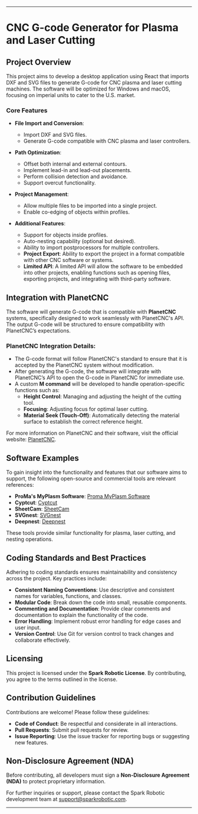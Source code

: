 

---

# CNC G-code Generator for Plasma and Laser Cutting

## Project Overview

This project aims to develop a desktop application using React that imports DXF and SVG files to generate G-code for CNC plasma and laser cutting machines. The software will be optimized for Windows and macOS, focusing on imperial units to cater to the U.S. market.

### Core Features

- **File Import and Conversion**:
  - Import DXF and SVG files.
  - Generate G-code compatible with CNC plasma and laser controllers.
  
- **Path Optimization**:
  - Offset both internal and external contours.
  - Implement lead-in and lead-out placements.
  - Perform collision detection and avoidance.
  - Support overcut functionality.

- **Project Management**:
  - Allow multiple files to be imported into a single project.
  - Enable co-edging of objects within profiles.

- **Additional Features**:
  - Support for objects inside profiles.
  - Auto-nesting capability (optional but desired).
  - Ability to import postprocessors for multiple controllers.
  - **Project Export**: Ability to export the project in a format compatible with other CNC software or systems.
  - **Limited API**: A limited API will allow the software to be embedded into other projects, enabling functions such as opening files, exporting projects, and integrating with third-party software.

## Integration with PlanetCNC

The software will generate G-code that is compatible with **PlanetCNC** systems, specifically designed to work seamlessly with PlanetCNC's API. The output G-code will be structured to ensure compatibility with PlanetCNC’s expectations.

### PlanetCNC Integration Details:
- The G-code format will follow PlanetCNC's standard to ensure that it is accepted by the PlanetCNC system without modification.
- After generating the G-code, the software will integrate with PlanetCNC’s API to open the G-code in PlanetCNC for immediate use.
- A custom **M command** will be developed to handle operation-specific functions such as:
  - **Height Control**: Managing and adjusting the height of the cutting tool.
  - **Focusing**: Adjusting focus for optimal laser cutting.
  - **Material Seek (Touch-Off)**: Automatically detecting the material surface to establish the correct reference height.

For more information on PlanetCNC and their software, visit the official website: [PlanetCNC](https://www.planetcnc.com/).

## Software Examples

To gain insight into the functionality and features that our software aims to support, the following open-source and commercial tools are relevant references:

- **ProMa's MyPlasm Software**: [Proma MyPlasm Software](https://proma-elektronika.com/)
- **Cyptcut**: [Cyptcut](http://www.cypcut.net/)
- **SheetCam**: [SheetCam](https://www.sheetcam.com/)
- **SVGnest**: [SVGnest](https://svgnest.com/)
- **Deepnest**: [Deepnest](https://deepnest.io/)

These tools provide similar functionality for plasma, laser cutting, and nesting operations.

## Coding Standards and Best Practices

Adhering to coding standards ensures maintainability and consistency across the project. Key practices include:

- **Consistent Naming Conventions**: Use descriptive and consistent names for variables, functions, and classes.
- **Modular Code**: Break down the code into small, reusable components.
- **Commenting and Documentation**: Provide clear comments and documentation to explain the functionality of the code.
- **Error Handling**: Implement robust error handling for edge cases and user input.
- **Version Control**: Use Git for version control to track changes and collaborate effectively.

## Licensing

This project is licensed under the **Spark Robotic License**. By contributing, you agree to the terms outlined in the license.

## Contribution Guidelines

Contributions are welcome! Please follow these guidelines:

- **Code of Conduct**: Be respectful and considerate in all interactions.
- **Pull Requests**: Submit pull requests for review.
- **Issue Reporting**: Use the issue tracker for reporting bugs or suggesting new features.

## Non-Disclosure Agreement (NDA)

Before contributing, all developers must sign a **Non-Disclosure Agreement (NDA)** to protect proprietary information.



For further inquiries or support, please contact the Spark Robotic development team at [support@sparkrobotic.com](mailto:support@sparkrobotic.com).

---


